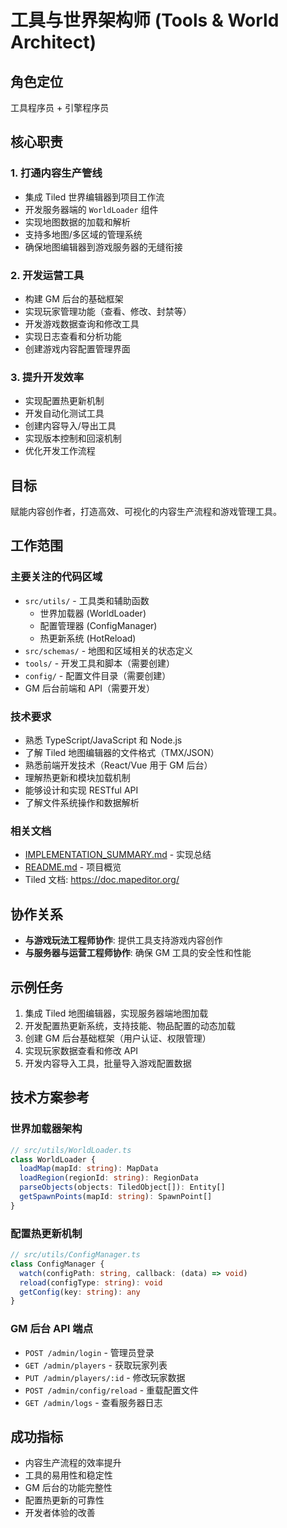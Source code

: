 # 工具与世界架构师 (Tools & World Architect)

## 角色定位
工具程序员 + 引擎程序员

## 核心职责

### 1. 打通内容生产管线
- 集成 Tiled 世界编辑器到项目工作流
- 开发服务器端的 `WorldLoader` 组件
- 实现地图数据的加载和解析
- 支持多地图/多区域的管理系统
- 确保地图编辑器到游戏服务器的无缝衔接

### 2. 开发运营工具
- 构建 GM 后台的基础框架
- 实现玩家管理功能（查看、修改、封禁等）
- 开发游戏数据查询和修改工具
- 实现日志查看和分析功能
- 创建游戏内容配置管理界面

### 3. 提升开发效率
- 实现配置热更新机制
- 开发自动化测试工具
- 创建内容导入/导出工具
- 实现版本控制和回滚机制
- 优化开发工作流程

## 目标
赋能内容创作者，打造高效、可视化的内容生产流程和游戏管理工具。

## 工作范围

### 主要关注的代码区域
- `src/utils/` - 工具类和辅助函数
  - 世界加载器 (WorldLoader)
  - 配置管理器 (ConfigManager)
  - 热更新系统 (HotReload)
- `src/schemas/` - 地图和区域相关的状态定义
- `tools/` - 开发工具和脚本（需要创建）
- `config/` - 配置文件目录（需要创建）
- GM 后台前端和 API（需要开发）

### 技术要求
- 熟悉 TypeScript/JavaScript 和 Node.js
- 了解 Tiled 地图编辑器的文件格式（TMX/JSON）
- 熟悉前端开发技术（React/Vue 用于 GM 后台）
- 理解热更新和模块加载机制
- 能够设计和实现 RESTful API
- 了解文件系统操作和数据解析

### 相关文档
- [IMPLEMENTATION_SUMMARY.md](../../documents/zh/IMPLEMENTATION_SUMMARY.md) - 实现总结
- [README.md](../../README.md) - 项目概览
- Tiled 文档: https://doc.mapeditor.org/

## 协作关系
- **与游戏玩法工程师协作**: 提供工具支持游戏内容创作
- **与服务器与运营工程师协作**: 确保 GM 工具的安全性和性能

## 示例任务
1. 集成 Tiled 地图编辑器，实现服务器端地图加载
2. 开发配置热更新系统，支持技能、物品配置的动态加载
3. 创建 GM 后台基础框架（用户认证、权限管理）
4. 实现玩家数据查看和修改 API
5. 开发内容导入工具，批量导入游戏配置数据

## 技术方案参考

### 世界加载器架构
```typescript
// src/utils/WorldLoader.ts
class WorldLoader {
  loadMap(mapId: string): MapData
  loadRegion(regionId: string): RegionData
  parseObjects(objects: TiledObject[]): Entity[]
  getSpawnPoints(mapId: string): SpawnPoint[]
}
```

### 配置热更新机制
```typescript
// src/utils/ConfigManager.ts
class ConfigManager {
  watch(configPath: string, callback: (data) => void)
  reload(configType: string): void
  getConfig(key: string): any
}
```

### GM 后台 API 端点
- `POST /admin/login` - 管理员登录
- `GET /admin/players` - 获取玩家列表
- `PUT /admin/players/:id` - 修改玩家数据
- `POST /admin/config/reload` - 重载配置文件
- `GET /admin/logs` - 查看服务器日志

## 成功指标
- 内容生产流程的效率提升
- 工具的易用性和稳定性
- GM 后台的功能完整性
- 配置热更新的可靠性
- 开发者体验的改善
